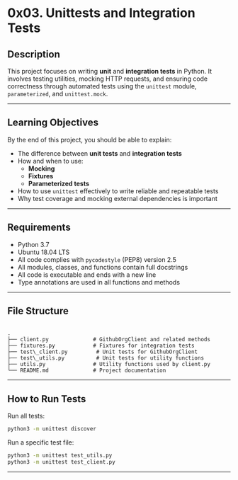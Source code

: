 # 0x03. Unittests and Integration Tests

## Description

This project focuses on writing **unit** and **integration tests** in Python. It involves testing utilities, mocking HTTP requests, and ensuring code correctness through automated tests using the `unittest` module, `parameterized`, and `unittest.mock`.

---

## Learning Objectives

By the end of this project, you should be able to explain:

- The difference between **unit tests** and **integration tests**
- How and when to use:
  - **Mocking**
  - **Fixtures**
  - **Parameterized tests**
- How to use `unittest` effectively to write reliable and repeatable tests
- Why test coverage and mocking external dependencies is important

---

## Requirements

- Python 3.7
- Ubuntu 18.04 LTS
- All code complies with `pycodestyle` (PEP8) version 2.5
- All modules, classes, and functions contain full docstrings
- All code is executable and ends with a new line
- Type annotations are used in all functions and methods

---

## File Structure

```

.
├── client.py              # GithubOrgClient and related methods
├── fixtures.py            # Fixtures for integration tests
├── test\_client.py         # Unit tests for GithubOrgClient
├── test\_utils.py          # Unit tests for utility functions
├── utils.py               # Utility functions used by client.py
└── README.md              # Project documentation

```

---

## How to Run Tests

Run all tests:
```bash
python3 -m unittest discover
```

Run a specific test file:

```bash
python3 -m unittest test_utils.py
python3 -m unittest test_client.py
```

---

